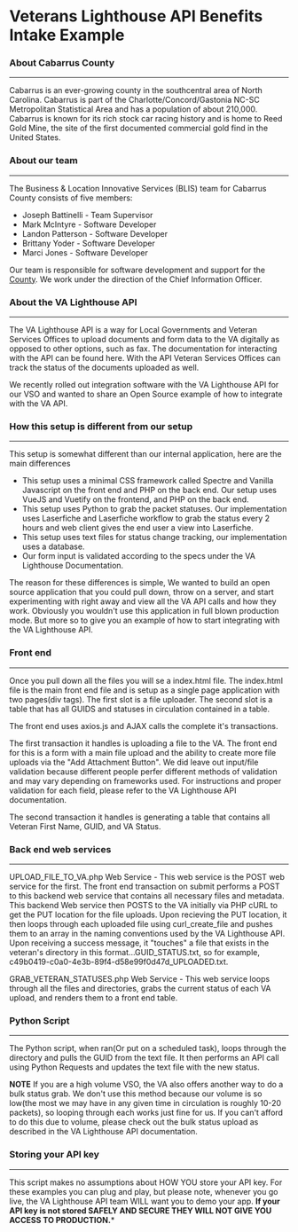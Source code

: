 # Veterans Lighthouse API Benefits Intake Example

### About Cabarrus County
---
Cabarrus is an ever-growing county in the southcentral area of North Carolina. Cabarrus is part of the Charlotte/Concord/Gastonia NC-SC Metropolitan Statistical Area and has a population of about 210,000. Cabarrus is known for its rich stock car racing history and is home to Reed Gold Mine, the site of the first documented commercial gold find in the United States.

### About our team
---
The Business & Location Innovative Services (BLIS) team for Cabarrus County consists of five members:

+ Joseph Battinelli - Team Supervisor
+ Mark McIntyre - Software Developer
+ Landon Patterson - Software Developer
+ Brittany Yoder - Software Developer
+ Marci Jones - Software Developer

Our team is responsible for software development and support for the [County](https://www.cabarruscounty.us/departments/information-technology). We work under the direction of the Chief Information Officer.

### About the VA Lighthouse API
---
The VA Lighthouse API is a way for Local Governments and Veteran Services Offices to upload documents and form data to the VA digitally as opposed to other options, such as fax. The documentation for interacting with the API can be found here. With the API Veteran Services Offices can track the status of the documents uploaded as well.

We recently rolled out integration software with the VA Lighthouse API for our VSO and wanted to share an Open Source example of how to integrate with the VA API.

### How this setup is different from our setup
---
This setup is somewhat different than our internal application, here are the main differences

+ This setup uses a minimal CSS framework called Spectre and Vanilla Javascript on the front end and PHP on the back end. Our setup uses VueJS and Vuetify on the frontend, and PHP on the back end.
+ This setup uses Python to grab the packet statuses. Our implementation uses Laserfiche and Laserfiche workflow to grab the status every 2 hours and web client gives the end user a view into Laserfiche.
+ This setup uses text files for status change tracking, our implementation uses a database.
+ Our form input is validated according to the specs under the VA Lighthouse Documentation.

The reason for these differences is simple, We wanted to build an open source application that you could pull down, throw on a server, and start experimenting with right away and view all the VA API calls and how they work. Obviously you wouldn't use this application in full blown production mode. But more so to give you an example of how to start integrating with the VA Lighthouse API.

### Front end
---
Once you pull down all the files you will se a index.html file. The index.html file is the main front end file and is setup as a single page application with two pages(div tags). The first slot is a file uploader. The second slot is a table that has all GUIDS and statuses in circulation contained in a table.

The front end uses axios.js and AJAX calls the complete it's transactions. 

The first transaction it handles is uploading a file to the VA. The front end for this is a form with a main file upload and the ability to create more file uploads via the "Add Attachment Button". We did leave out input/file validation because different people perfer different methods of validation and may vary depending on frameworks used. For instructions and proper validation for each field, please refer to the VA Lighthouse API documentation.

The second transaction it handles is generating a table that contains all Veteran First Name, GUID, and VA Status.


### Back end web services
---
UPLOAD_FILE_TO_VA.php Web Service - This web service is the POST web service for the first. The front end transaction on submit performs a POST to this backend web service that contains all necessary files and metadata. This backend Web service then POSTS to the VA initially via PHP cURL to get the PUT location for the file uploads. Upon recieving the PUT location, it then loops through each uploaded file using curl_create_file and pushes them to an array in the naming conventions used by the VA Lighthouse API. Upon receiving a success message, it "touches" a file that exists in the veteran's directory in this format...GUID_STATUS.txt, so for example, c49b0419-c0a0-4e3b-89f4-d58e99f0d47d_UPLOADED.txt.

GRAB_VETERAN_STATUSES.php Web Service - This web service loops through all the files and directories, grabs the current status of each VA upload, and renders them to a front end table.

### Python Script
---
The Python script, when ran(Or put on a scheduled task), loops through the directory and pulls the GUID from the text file. It then performs an API call using Python Requests and updates the text file with the new status.

**NOTE** If you are a high volume VSO, the VA also offers another way to do a bulk status grab. We don't use this method because our volume is so low(the most we may have in any given time in circulation is roughly 10-20 packets), so looping through each works just fine for us. If you can't afford to do this due to volume, please check out the bulk status upload as described in the VA Lighthouse API documentation.

### Storing your API key
---
This script makes no assumptions about HOW YOU store your API key. For these examples you can plug and play, but please note, whenever you go live, the VA Lighthouse API team WILL want you to demo your app. **If your API key is not stored SAFELY AND SECURE THEY WILL NOT GIVE YOU ACCESS TO PRODUCTION.***
